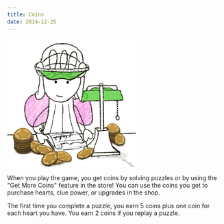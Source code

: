 ```yaml
---
title: Coins
date: 2014-12-25
---
```

<a href="/images/PennyAccountant.png"><img class="size-medium wp-image-6" alt="This is Penny in the counting house!" src="/images/PennyAccountant.png" width="300" height="300" /></a>

When you play the game, you get coins by solving puzzles or by using the "Get More Coins" feature in the store! You can use the coins you get to purchase hearts, clue power, or upgrades in the shop.

The first time you complete a puzzle, you earn 5 coins plus one coin for each heart you have. You earn 2 coins if you replay a puzzle.